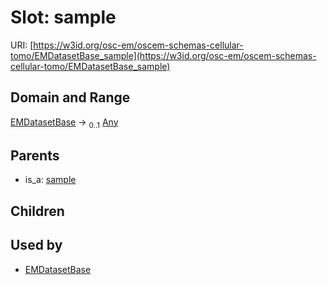 
# Slot: sample



URI: [https://w3id.org/osc-em/oscem-schemas-cellular-tomo/EMDatasetBase_sample](https://w3id.org/osc-em/oscem-schemas-cellular-tomo/EMDatasetBase_sample)


## Domain and Range

[EMDatasetBase](EMDatasetBase.md) &#8594;  <sub>0..1</sub> [Any](Any.md)

## Parents

 *  is_a: [sample](sample.md)

## Children


## Used by

 * [EMDatasetBase](EMDatasetBase.md)
